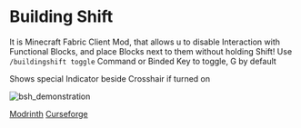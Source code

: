 # Building Shift
It is Minecraft Fabric Client Mod, that allows u to disable Interaction with Functional Blocks, and place Blocks next to them without holding Shift!
Use `/buildingshift toggle` Command or Binded Key to toggle, G by default

Shows special Indicator beside Crosshair if turned on

![bsh_demonstration](https://github.com/HiWord9/BuildingShift/assets/46609661/6343c844-fa23-416c-b1b4-d06510b74cff)

[Modrinth](https://modrinth.com/mod/building-shift)
[Curseforge](https://www.curseforge.com/minecraft/mc-mods/building-shift)
